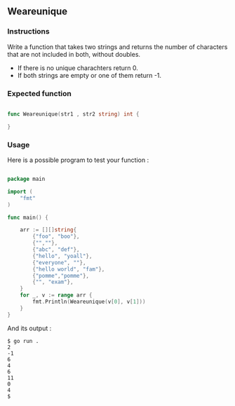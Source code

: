 ## Weareunique

### Instructions

Write a function that takes two strings and returns the number of characters that are not included in both, without doubles.
- If there is no unique charachters return 0.
- If both strings are empty  or one of them return -1.

### Expected function

```go

func Weareunique(str1 , str2 string) int {

}

```

### Usage

Here is a possible program to test your function :

```go

package main

import (
	"fmt"
)

func main() {

	arr := [][]string{
		{"foo", "boo"},
		{"",""},
		{"abc", "def"},
		{"hello", "yoall"},
		{"everyone", ""},
		{"hello world", "fam"},
		{"pomme","pomme"},
		{"", "exam"},
	}
	for _, v := range arr {
		fmt.Println(Weareunique(v[0], v[1]))
	}
}
```

And its output :

```console
$ go run .
2
-1
6
4
6
11
0
4
$
```
